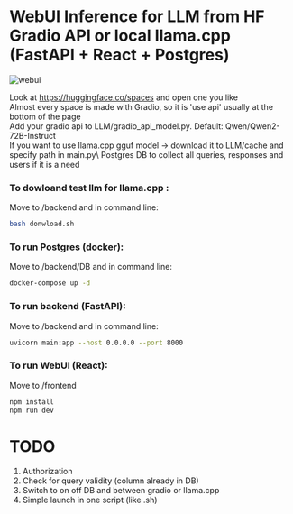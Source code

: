 # WebUI Inference for LLM from HF Gradio API or local llama.cpp (FastAPI + React + Postgres)


![webui](https://github.com/PerekhodovAnton/WebUIChatBotInference/assets/145850725/a0984bae-7aa3-40c6-9c92-5bf9567c2b82)

Look at https://huggingface.co/spaces and open one you like\
Almost every space is made with Gradio, so it is 'use api' usually at the bottom of the page\
Add your gradio api to LLM/gradio_api_model.py. Default: Qwen/Qwen2-72B-Instruct\
If you want to use llama.cpp gguf model -> download it to LLM/cache and specify path in main.py\ 
Postgres DB to collect all queries, responses and users if it is a need

### To dowloand test llm for llama.cpp :
Move to /backend and in command line:
```bash
bash donwload.sh
```

### To run Postgres (docker):
Move to /backend/DB and in command line:
```bash
docker-compose up -d
```
### To run backend (FastAPI):
Move to /backend and in command line:
```bash
uvicorn main:app --host 0.0.0.0 --port 8000
```
### To run WebUI (React): 
Move to /frontend
```bash
npm install
npm run dev
```
# TODO
1. Authorization 
2. Check for query validity (column already in DB)
3. Switch to on off DB and between gradio or llama.cpp
4. Simple launch in one script (like .sh)
